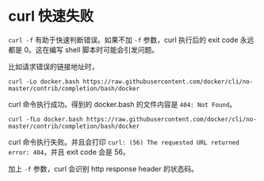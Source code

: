 # curl 快速失败

`curl -f` 有助于快速判断错误。如果不加 `-f` 参数，curl 执行后的 exit code 永远都是 0。这在编写 shell 脚本时可能会引发问题。

比如请求错误的链接地址时，

`curl -Lo docker.bash https://raw.githubusercontent.com/docker/cli/no-master/contrib/completion/bash/docker`

curl 命令执行成功。得到的 docker.bash 的文件内容是 `404: Not Found`。

`curl -fLo docker.bash https://raw.githubusercontent.com/docker/cli/no-master/contrib/completion/bash/docker`

curl 命令执行失败。并且会打印 `curl: (56) The requested URL returned error: 404`，并且 exit code 会是 56。

加上 `-f` 参数，curl 会识别 http response header 的状态码。

